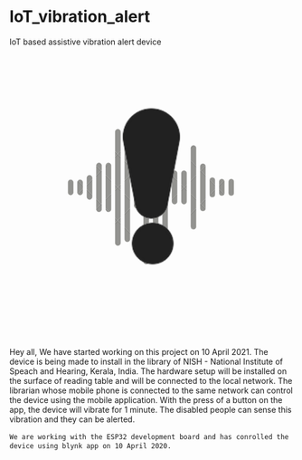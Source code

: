 # IoT_vibration_alert
 IoT based assistive vibration alert device

![](images/logo.png)


Hey all,
	We have started working on this project on 10 April 2021. The device is being made to install in the library of NISH - National Institute of Speach and 
Hearing, Kerala, India. The hardware setup will be installed on the surface of reading table and will be connected to the local network. The librarian whose mobile
phone is connected to the same network can control the device using the mobile application. With the press of a button on the app, the device will vibrate for
1 minute. The disabled people can sense this vibration and they can be alerted.
	
	We are working with the ESP32 development board and has conrolled the device using blynk app on 10 April 2020.

	

